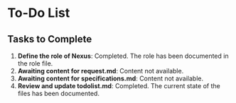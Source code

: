 # To-Do List

## Tasks to Complete
1. **Define the role of Nexus**: Completed. The role has been documented in the role file.
2. **Awaiting content for request.md**: Content not available.
3. **Awaiting content for specifications.md**: Content not available.
4. **Review and update todolist.md**: Completed. The current state of the files has been documented.
